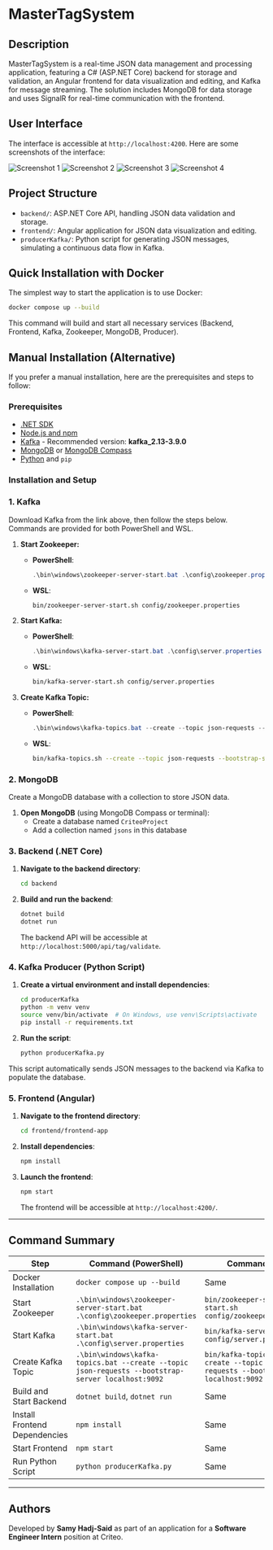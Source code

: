 # MasterTagSystem

## Description

MasterTagSystem is a real-time JSON data management and processing application, featuring a C# (ASP.NET Core) backend for storage and validation, an Angular frontend for data visualization and editing, and Kafka for message streaming. The solution includes MongoDB for data storage and uses SignalR for real-time communication with the frontend.

## User Interface

The interface is accessible at `http://localhost:4200`. Here are some screenshots of the interface:

![Screenshot 1](./assets/1.png)
![Screenshot 2](./assets/4.png)
![Screenshot 3](./assets/5.png)
![Screenshot 4](./assets/3.png)

## Project Structure

- `backend/`: ASP.NET Core API, handling JSON data validation and storage.
- `frontend/`: Angular application for JSON data visualization and editing.
- `producerKafka/`: Python script for generating JSON messages, simulating a continuous data flow in Kafka.

## Quick Installation with Docker

The simplest way to start the application is to use Docker:

```bash
docker compose up --build
```

This command will build and start all necessary services (Backend, Frontend, Kafka, Zookeeper, MongoDB, Producer).

## Manual Installation (Alternative)

If you prefer a manual installation, here are the prerequisites and steps to follow:

### Prerequisites

- [.NET SDK](https://dotnet.microsoft.com/download)
- [Node.js and npm](https://nodejs.org/)
- [Kafka](https://kafka.apache.org/downloads) - Recommended version: **kafka_2.13-3.9.0**
- [MongoDB](https://www.mongodb.com/try/download/community) or [MongoDB Compass](https://www.mongodb.com/try/download/compass)
- [Python](https://www.python.org/downloads/) and `pip`

### Installation and Setup

### 1. Kafka

Download Kafka from the link above, then follow the steps below. Commands are provided for both PowerShell and WSL.

1. **Start Zookeeper:**
   - **PowerShell**: 
     ```powershell
     .\bin\windows\zookeeper-server-start.bat .\config\zookeeper.properties
     ```
   - **WSL**: 
     ```bash
     bin/zookeeper-server-start.sh config/zookeeper.properties
     ```

2. **Start Kafka:**
   - **PowerShell**: 
     ```powershell
     .\bin\windows\kafka-server-start.bat .\config\server.properties
     ```
   - **WSL**: 
     ```bash
     bin/kafka-server-start.sh config/server.properties
     ```

3. **Create Kafka Topic:**
   - **PowerShell**: 
     ```powershell
     .\bin\windows\kafka-topics.bat --create --topic json-requests --bootstrap-server localhost:9092
     ```
   - **WSL**: 
     ```bash
     bin/kafka-topics.sh --create --topic json-requests --bootstrap-server localhost:9092
     ```

### 2. MongoDB

Create a MongoDB database with a collection to store JSON data.

1. **Open MongoDB** (using MongoDB Compass or terminal):
   - Create a database named `CriteoProject`
   - Add a collection named `jsons` in this database

### 3. Backend (.NET Core)

1. **Navigate to the backend directory**:
   ```bash
   cd backend
   ```

2. **Build and run the backend**:
   ```bash
   dotnet build
   dotnet run
   ```
   The backend API will be accessible at `http://localhost:5000/api/tag/validate`.

### 4. Kafka Producer (Python Script)

1. **Create a virtual environment and install dependencies**:
   ```bash
   cd producerKafka
   python -m venv venv
   source venv/bin/activate  # On Windows, use venv\Scripts\activate
   pip install -r requirements.txt
   ```

2. **Run the script**:
   ```bash
   python producerKafka.py
   ```

This script automatically sends JSON messages to the backend via Kafka to populate the database.

### 5. Frontend (Angular)

1. **Navigate to the frontend directory**:
   ```bash
   cd frontend/frontend-app
   ```

2. **Install dependencies**:
   ```bash
   npm install
   ```

3. **Launch the frontend**:
   ```bash
   npm start
   ```
   The frontend will be accessible at `http://localhost:4200/`.

---

## Command Summary

| Step             | Command (PowerShell)                                                                                              | Command (WSL)                                           |
|------------------|--------------------------------------------------------------------------------------------------------------------|----------------------------------------------------------|
| Docker Installation | `docker compose up --build` | Same |
| Start Zookeeper  | `.\bin\windows\zookeeper-server-start.bat .\config\zookeeper.properties`                                          | `bin/zookeeper-server-start.sh config/zookeeper.properties` |
| Start Kafka      | `.\bin\windows\kafka-server-start.bat .\config\server.properties`                                                | `bin/kafka-server-start.sh config/server.properties`      |
| Create Kafka Topic | `.\bin\windows\kafka-topics.bat --create --topic json-requests --bootstrap-server localhost:9092`                 | `bin/kafka-topics.sh --create --topic json-requests --bootstrap-server localhost:9092` |
| Build and Start Backend | `dotnet build`, `dotnet run` | Same |
| Install Frontend Dependencies | `npm install` | Same |
| Start Frontend | `npm start` | Same |
| Run Python Script | `python producerKafka.py` | Same |

---

## Authors

Developed by **Samy Hadj-Said** as part of an application for a **Software Engineer Intern** position at Criteo.
